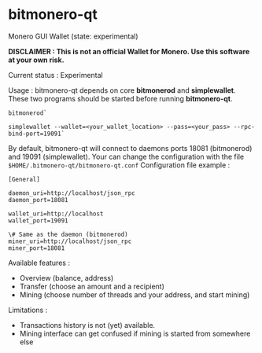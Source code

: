 bitmonero-qt
============

Monero GUI Wallet (state: experimental)


**DISCLAIMER : This is not an official Wallet for Monero. Use this software at your own risk.**


Current status : Experimental


Usage :
bitmonero-qt depends on core **bitmonerod** and **simplewallet**. These two programs should be started before running **bitmonero-qt**.

    bitmonerod`

    simplewallet --wallet=<your_wallet_location> --pass=<your_pass> --rpc-bind-port=19091`

By default, bitmonero-qt will connect to daemons ports 18081 (bitmonerod) and 19091 (simplewallet).
Your can change the configuration with the file `$HOME/.bitmonero-qt/bitmonero-qt.conf`
Configuration file example : 

    
    [General]
    
    daemon_uri=http://localhost/json_rpc
    daemon_port=18081
    
    wallet_uri=http://localhost
    wallet_port=19091
    
    \# Same as the daemon (bitmonerod)
    miner_uri=http://localhost/json_rpc
    miner_port=18081


Available features :
* Overview (balance, address)
* Transfer (choose an amount and a recipient)
* Mining (choose number of threads and your address, and start mining)


Limitations :
* Transactions history is not (yet) available.
* Mining interface can get confused if mining is started from somewhere else
